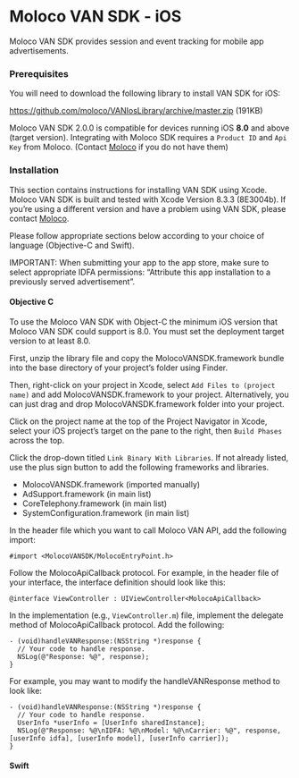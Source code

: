 
# Moloco VAN SDK - iOS
Moloco VAN SDK provides session and event tracking for mobile app advertisements.


### Prerequisites
You will need to download the following library to install VAN SDK for iOS:

https://github.com/moloco/VANIosLibrary/archive/master.zip (191KB)

Moloco VAN SDK 2.0.0 is compatible for devices running iOS **8.0** and above (target version). Integrating with Moloco SDK requires a `Product ID` and `Api Key` from Moloco. (Contact [Moloco](www.molocoads.com) if you do not have them)

### Installation

This section contains instructions for installing VAN SDK using Xcode. Moloco VAN SDK is built and tested with Xcode Version 8.3.3 (8E3004b). If you’re using a different version and have a problem using VAN SDK, please contact [Moloco](www.molocoads.com).


Please follow appropriate sections below according to your choice of language (Objective-C and Swift).

IMPORTANT: When submitting your app to the app store, make sure to select appropriate IDFA permissions: “Attribute this app installation to a previously served advertisement”.


#### Objective C

To use the Moloco VAN SDK with Object-C the minimum iOS version that Moloco VAN SDK could support is 8.0. You must set the deployment target version to at least 8.0.

First, unzip the library file and copy the MolocoVANSDK.framework bundle into the base directory of your project’s folder using Finder.

Then, right-click on your project in Xcode, select `Add Files to (project name)` and add MolocoVANSDK.framework to your project. Alternatively, you can just drag and drop MolocoVANSDK.framework folder into your project.

Click on the project name at the top of the Project Navigator in Xcode, select your iOS project’s target on the pane to the right, then `Build Phases` across the top.

Click the drop-down titled `Link Binary With Libraries`. If not already listed, use the plus sign button to add the following frameworks and libraries.

- MolocoVANSDK.framework (imported manually)
- AdSupport.framework (in main list)
- CoreTelephony.framework (in main list)
- SystemConfiguration.framework (in main list)


In the header file which you want to call Moloco VAN API, add the following import:

```objc
#import <MolocoVANSDK/MolocoEntryPoint.h>
```

Follow the MolocoApiCallback protocol.  For example, in the header file of your interface, the interface definition should look like this: 
```objc
@interface ViewController : UIViewController<MolocoApiCallback> 
```

In the implementation (e.g., `ViewController.m`) file, implement the delegate method of MolocoApiCallback protocol. Add the following:
```objc
- (void)handleVANResponse:(NSString *)response {
  // Your code to handle response.
  NSLog(@"Response: %@", response);
}

```

For example, you may want to modify the handleVANResponse method to look like:

```objc
- (void)handleVANResponse:(NSString *)response {
  // Your code to handle response.
  UserInfo *userInfo = [UserInfo sharedInstance];
  NSLog(@"Response: %@\nIDFA: %@\nModel: %@\nCarrier: %@", response, [userInfo idfa], [userInfo model], [userInfo carrier]);
}
```


#### Swift